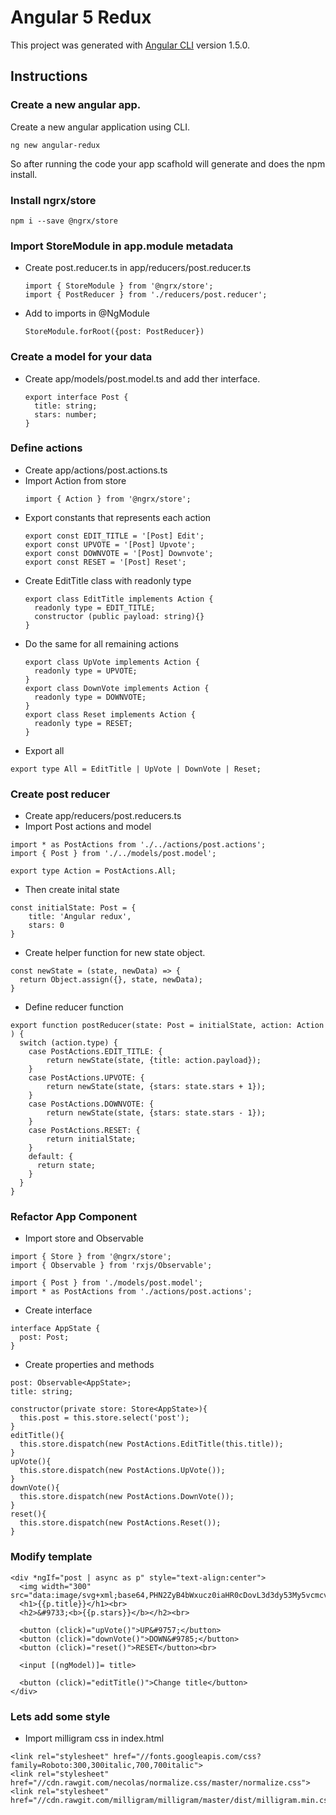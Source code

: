 # Angular 5 Redux

This project was generated with [Angular CLI](https://github.com/angular/angular-cli) version 1.5.0.

## Instructions

### Create a new angular app.
Create a new angular application using CLI.
```
ng new angular-redux

```
So after running the code your app scafhold will generate and does the npm install.

### Install ngrx/store
```
npm i --save @ngrx/store
```
### Import StoreModule in app.module metadata
- Create post.reducer.ts in app/reducers/post.reducer.ts
  ```
  import { StoreModule } from '@ngrx/store';
  import { PostReducer } from './reducers/post.reducer';
  ```
- Add to imports in @NgModule
  ```
  StoreModule.forRoot({post: PostReducer})
  ```
### Create a model for your data
- Create app/models/post.model.ts and add ther interface.
  ```
  export interface Post {
    title: string;
    stars: number;
  }
  ```
### Define actions
- Create app/actions/post.actions.ts
- Import Action from store
  ```
  import { Action } from '@ngrx/store';
  ```
- Export constants that represents each action
  ```
  export const EDIT_TITLE = '[Post] Edit';
  export const UPVOTE = '[Post] Upvote';
  export const DOWNVOTE = '[Post] Downvote';
  export const RESET = '[Post] Reset';
  ```
- Create EditTitle class with readonly type
  ```
  export class EditTitle implements Action {
    readonly type = EDIT_TITLE;
    constructor (public payload: string){}
  }
  ```
- Do the same for all remaining actions
  ```
  export class UpVote implements Action {
    readonly type = UPVOTE;
  }
  export class DownVote implements Action {
    readonly type = DOWNVOTE;
  }
  export class Reset implements Action {
    readonly type = RESET;
  }
  ```
- Export all
```
export type All = EditTitle | UpVote | DownVote | Reset;
```
### Create post reducer
- Create app/reducers/post.reducers.ts
- Import Post actions and model
```
import * as PostActions from './../actions/post.actions';
import { Post } from './../models/post.model';

export type Action = PostActions.All;
```
- Then create inital state

```
const initialState: Post = {
    title: 'Angular redux',
    stars: 0
}
```
- Create helper function for new state object.
```
const newState = (state, newData) => {
  return Object.assign({}, state, newData);
}
```
- Define reducer function

```
export function postReducer(state: Post = initialState, action: Action ) {
  switch (action.type) {
    case PostActions.EDIT_TITLE: {
        return newState(state, {title: action.payload});
    }
    case PostActions.UPVOTE: {
        return newState(state, {stars: state.stars + 1});
    }
    case PostActions.DOWNVOTE: {
        return newState(state, {stars: state.stars - 1});
    }
    case PostActions.RESET: {
        return initialState;
    }
    default: {
      return state;
    }
  }
}
```
### Refactor App Component
- Import store and Observable
```
import { Store } from '@ngrx/store';
import { Observable } from 'rxjs/Observable';

import { Post } from './models/post.model';
import * as PostActions from './actions/post.actions';

```
- Create interface
```
interface AppState {
  post: Post;
}
```
- Create properties and methods
```
post: Observable<AppState>;
title: string;

constructor(private store: Store<AppState>){
  this.post = this.store.select('post');
}
editTitle(){
  this.store.dispatch(new PostActions.EditTitle(this.title));
}
upVote(){
  this.store.dispatch(new PostActions.UpVote());
}
downVote(){
  this.store.dispatch(new PostActions.DownVote());
}
reset(){
  this.store.dispatch(new PostActions.Reset());
}
```
### Modify template
```
<div *ngIf="post | async as p" style="text-align:center">
  <img width="300" src="data:image/svg+xml;base64,PHN2ZyB4bWxucz0iaHR0cDovL3d3dy53My5vcmcvMjAwMC9zdmciIHZpZXdCb3g9IjAgMCAyNTAgMjUwIj4KICAgIDxwYXRoIGZpbGw9IiNERDAwMzEiIGQ9Ik0xMjUgMzBMMzEuOSA2My4ybDE0LjIgMTIzLjFMMTI1IDIzMGw3OC45LTQzLjcgMTQuMi0xMjMuMXoiIC8+CiAgICA8cGF0aCBmaWxsPSIjQzMwMDJGIiBkPSJNMTI1IDMwdjIyLjItLjFWMjMwbDc4LjktNDMuNyAxNC4yLTEyMy4xTDEyNSAzMHoiIC8+CiAgICA8cGF0aCAgZmlsbD0iI0ZGRkZGRiIgZD0iTTEyNSA1Mi4xTDY2LjggMTgyLjZoMjEuN2wxMS43LTI5LjJoNDkuNGwxMS43IDI5LjJIMTgzTDEyNSA1Mi4xem0xNyA4My4zaC0zNGwxNy00MC45IDE3IDQwLjl6IiAvPgogIDwvc3ZnPg==">
  <h1>{{p.title}}</h1><br>
  <h2>&#9733;<b>{{p.stars}}</b></h2><br>

  <button (click)="upVote()">UP&#9757;</button>
  <button (click)="downVote()">DOWN&#9785;</button>
  <button (click)="reset()">RESET</button><br>

  <input [(ngModel)]= title>

  <button (click)="editTitle()">Change title</button>
</div>

```
### Lets add some style
- Import milligram css in index.html
```
<link rel="stylesheet" href="//fonts.googleapis.com/css?family=Roboto:300,300italic,700,700italic">
<link rel="stylesheet" href="//cdn.rawgit.com/necolas/normalize.css/master/normalize.css">
<link rel="stylesheet" href="//cdn.rawgit.com/milligram/milligram/master/dist/milligram.min.css">
```
